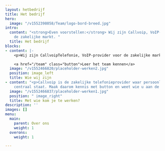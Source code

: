 ```yaml
---
layout: hetbedrijf
title: Het bedrijf
hero:
  image: "/v1552398058/Team/logo-bord-breed.jpg"
intro:
  content: "<strong>Even voorstellen:</strong> Wij zijn Callvoip, VoIP-provider voor
    de zakelijke markt. "
  title: Het bedrijf
blocks:
- content: |-
    <p>Wij zijn CallvoipTelefonie, VoIP-provider voor de zakelijke markt. We voorzien professionele telefonie-oplossingen voor kleine en grote bedrijven. Daarbij leveren we de producten en internetverbindingen die nodig zijn om optimaal gebruik te kunnen maken van onze telefoniedienst. CallvoipTelefonie bestaat uit een gedreven team van 9 personen.</p>

    <a href="/team" class="button">Leer het team kennen</a>
  image: "/v1552466820/placeholder-werken2.jpg"
  position: image_left
  title: Wie wij zijn
- content: "<p>Callvoip is de zakelijke telefonieprovider waar persoonlijk contact
    centraal staat. Maak daarom kennis met button en weet wie u aan de lijn heeft.</p>"
  image: "/v1552466837/placeholder-werken1.jpg"
  position: " image_right"
  title: Met wie kom je te werken?
description: ''
images: []
menu:
  main:
    parent: Over ons
    weight: 1
  overons:
    weight: 1

---
```

